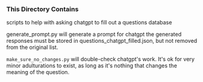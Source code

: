 ### This Directory Contains
scripts to help with asking chatgpt to fill out a questions database

generate\_prompt.py will generate a prompt for chatgpt
the generated responses must be stored in questions\_chatgpt\_filled.json, but not removed from the original list.

`make_sure_no_changes.py` will double-check chatgpt's work.
It's ok for very minor adulturations to exist, as long as it's nothing that changes the meaning of the question.
